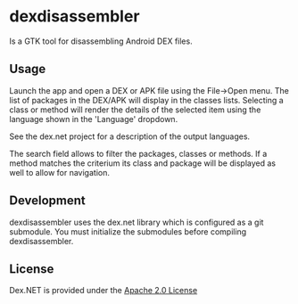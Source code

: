 dexdisassembler
===============

Is a GTK tool for disassembling Android DEX files.

Usage
-----

Launch the app and open a DEX or APK file using the File->Open menu. The list of packages in the DEX/APK will display in the classes lists. Selecting a class or method will render the details of the selected item using the language shown in the 'Language' dropdown.

See the dex.net project for a description of the output languages.

The search field allows to filter the packages, classes or methods. If a method matches the criterium its class and package will be displayed as well to allow for navigation.

Development
-----------

dexdisassembler uses the dex.net library which is configured as a git submodule. You must initialize the submodules before compiling dexdisassembler.

License
-------

Dex.NET is provided under the [Apache 2.0 License](http://www.apache.org/licenses/LICENSE-2.0)

